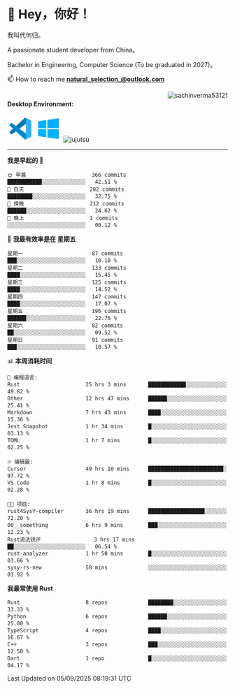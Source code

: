 # 👋 Hey，你好！

我叫代何归。

A passionate student developer from China。

Bachelor in Engineering, Computer Science (To be graduated in 2027)。

📫 How to reach me **natural_selection_@outlook.com**

<div style="display: flex; justify-content: space-between; align-items: flex-start;">
  <div>
    <h4>Desktop Environment: </h4>
    <span>
      <img style="margin: auto;" src="https://raw.githubusercontent.com/sachinverma53121/sachinverma53121/master/icons/vsc.png" alt=vs width="60" height="60"/>
      <img style="margin: auto;" src="https://raw.githubusercontent.com/sachinverma53121/sachinverma53121/master/icons/win10.png" alt=windows10 width="60" height="60"/>
      <img style="margin: auto;" src="https://img2023.cnblogs.com/blog/3292968/202505/3292968-20250515084111916-1835883071.png" alt=jujutsu width="60" height="60"/>
    </span>
  </div>
  <div>
    <img style="margin: auto;" src=https://github-readme-stats.vercel.app/api?username=Natural-selection1&show_icons=true alt=sachinverma53121 />
  </div>
</div>

---

<!--START_SECTION:waka-->
**我是早起的 🐤** 

```text
🌞 早晨                     366 commits         ███████████░░░░░░░░░░░░░░   42.51 % 
🌆 白天                     282 commits         ████████░░░░░░░░░░░░░░░░░   32.75 % 
🌃 傍晚                     212 commits         ██████░░░░░░░░░░░░░░░░░░░   24.62 % 
🌙 晚上                     1 commits           ░░░░░░░░░░░░░░░░░░░░░░░░░   00.12 % 
```
📅 **我最有效率是在 星期五** 

```text
星期一                      87 commits          ███░░░░░░░░░░░░░░░░░░░░░░   10.10 % 
星期二                      133 commits         ████░░░░░░░░░░░░░░░░░░░░░   15.45 % 
星期三                      125 commits         ████░░░░░░░░░░░░░░░░░░░░░   14.52 % 
星期四                      147 commits         ████░░░░░░░░░░░░░░░░░░░░░   17.07 % 
星期五                      196 commits         ██████░░░░░░░░░░░░░░░░░░░   22.76 % 
星期六                      82 commits          ██░░░░░░░░░░░░░░░░░░░░░░░   09.52 % 
星期日                      91 commits          ███░░░░░░░░░░░░░░░░░░░░░░   10.57 % 
```


📊 **本周消耗时间** 

```text
💬 编程语言: 
Rust                     25 hrs 3 mins       ████████████░░░░░░░░░░░░░   49.82 % 
Other                    12 hrs 47 mins      ██████░░░░░░░░░░░░░░░░░░░   25.41 % 
Markdown                 7 hrs 43 mins       ████░░░░░░░░░░░░░░░░░░░░░   15.36 % 
Jest Snapshot            1 hr 34 mins        █░░░░░░░░░░░░░░░░░░░░░░░░   03.13 % 
TOML                     1 hr 7 mins         █░░░░░░░░░░░░░░░░░░░░░░░░   02.25 % 

🔥 编辑器: 
Cursor                   49 hrs 10 mins      ████████████████████████░   97.72 % 
VS Code                  1 hr 8 mins         █░░░░░░░░░░░░░░░░░░░░░░░░   02.28 % 

🐱‍💻 项目: 
rust4SysY-compiler       36 hrs 19 mins      ██████████████████░░░░░░░   72.20 % 
00__something            6 hrs 9 mins        ███░░░░░░░░░░░░░░░░░░░░░░   12.23 % 
Rust语法锐评                 3 hrs 17 mins       ██░░░░░░░░░░░░░░░░░░░░░░░   06.54 % 
rust-analyzer            1 hr 50 mins        █░░░░░░░░░░░░░░░░░░░░░░░░   03.66 % 
sysy-rs-new              58 mins             ░░░░░░░░░░░░░░░░░░░░░░░░░   01.92 % 
```

**我最常使用 Rust** 

```text
Rust                     8 repos             ████████░░░░░░░░░░░░░░░░░   33.33 % 
Python                   6 repos             ██████░░░░░░░░░░░░░░░░░░░   25.00 % 
TypeScript               4 repos             ████░░░░░░░░░░░░░░░░░░░░░   16.67 % 
C++                      3 repos             ███░░░░░░░░░░░░░░░░░░░░░░   12.50 % 
Dart                     1 repo              █░░░░░░░░░░░░░░░░░░░░░░░░   04.17 % 
```




 Last Updated on 05/09/2025 08:19:31 UTC
<!--END_SECTION:waka-->

